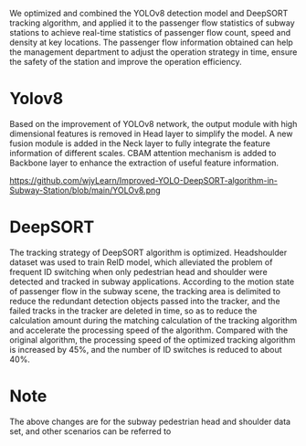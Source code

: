 We optimized and combined the YOLOv8 detection model and DeepSORT tracking algorithm, and applied it to the passenger flow statistics of subway stations to achieve real-time statistics of passenger flow count, speed and density at key locations. The passenger flow information obtained can help the management department to adjust the operation strategy in time, ensure the safety of the station and improve the operation efficiency.


# Yolov8
Based on the improvement of YOLOv8 network, the output module with high dimensional features is removed in Head layer to simplify the model. A new fusion module is added in the Neck layer to fully integrate the feature information of different scales. CBAM attention mechanism is added to Backbone layer to enhance the extraction of useful feature information.

https://github.com/wjyLearn/Improved-YOLO-DeepSORT-algorithm-in-Subway-Station/blob/main/YOLOv8.png

# DeepSORT
The tracking strategy of DeepSORT algorithm is optimized. Headshoulder dataset was used to train ReID model, which alleviated the problem of frequent ID switching when only pedestrian head and shoulder were detected and tracked in subway applications. According to the motion state of passenger flow in the subway scene, the tracking area is delimited to reduce the redundant detection objects passed into the tracker, and the failed tracks in the tracker are deleted in time, so as to reduce the calculation amount during the matching calculation of the tracking algorithm and accelerate the processing speed of the algorithm. Compared with the original algorithm, the processing speed of the optimized tracking algorithm is increased by 45%, and the number of ID switches is reduced to about 40%.


# Note
The above changes are for the subway pedestrian head and shoulder data set, and other scenarios can be referred to
